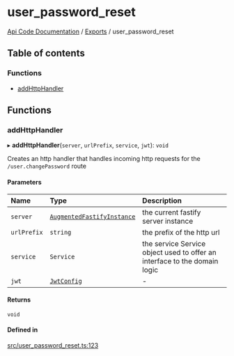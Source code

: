 # user\_password\_reset
 
[Api Code Documentation](../README.md) / [Exports](../modules.md) / user\_password\_reset

## Table of contents

### Functions

- [addHttpHandler](user_password_reset.md#addhttphandler)

## Functions

### addHttpHandler

▸ **addHttpHandler**(`server`, `urlPrefix`, `service`, `jwt`): `void`

Creates an http handler that handles incoming http requests for the `/user.changePassword` route

#### Parameters

| Name | Type | Description |
| :------ | :------ | :------ |
| `server` | [`AugmentedFastifyInstance`](../interfaces/types.AugmentedFastifyInstance.md) | the current fastify server instance |
| `urlPrefix` | `string` | the prefix of the http url |
| `service` | `Service` | the service Service object used to offer an interface to the domain logic |
| `jwt` | [`JwtConfig`](../interfaces/config.JwtConfig.md) | - |

#### Returns

`void`

#### Defined in

[src/user_password_reset.ts:123](https://github.com/openkfw/TruBudget/blob/648f2bb/api/src/user_password_reset.ts#L123)

